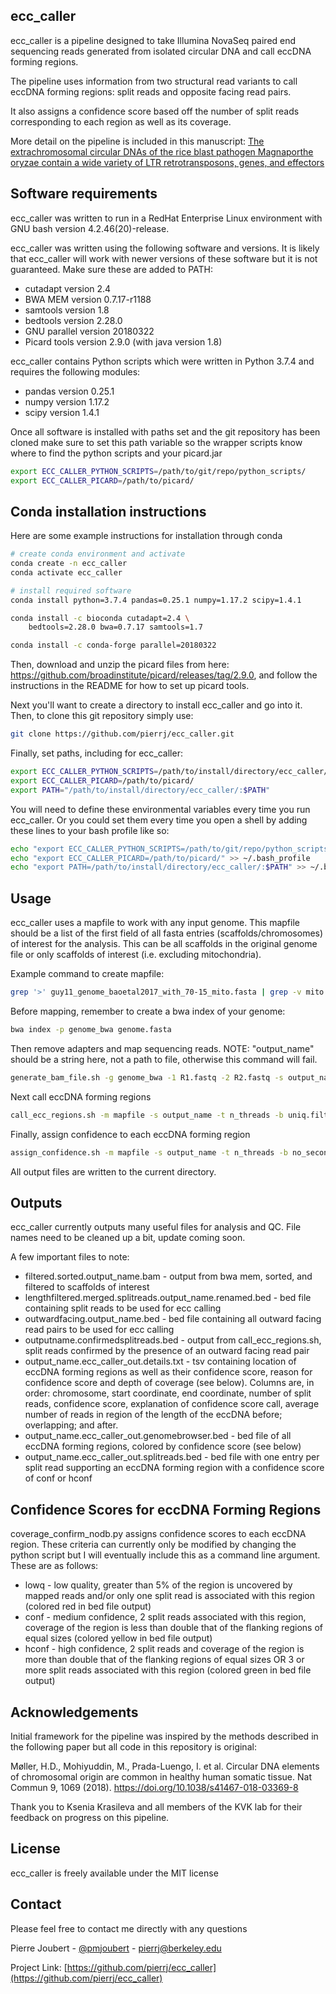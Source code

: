 <!-- ecc_caller -->
## ecc_caller

ecc_caller is a pipeline designed to take Illumina NovaSeq paired end sequencing reads generated from isolated circular DNA and call eccDNA forming regions.

The pipeline uses information from two structural read variants to call eccDNA forming regions: split reads and opposite facing read pairs.

It also assigns a confidence score based off the number of split reads corresponding to each region as well as its coverage.

More detail on the pipeline is included in this manuscript:
[The extrachromosomal circular DNAs of the rice blast pathogen Magnaporthe oryzae contain a wide variety of LTR retrotransposons, genes, and effectors](https://bmcbiol.biomedcentral.com/articles/10.1186/s12915-022-01457-2)

## Software requirements

ecc_caller was written to run in a RedHat Enterprise Linux environment with GNU bash version 4.2.46(20)-release.

ecc_caller was written using the following software and versions. It is likely that ecc_caller will work with newer versions of these software but it is not guaranteed. Make sure these are added to PATH:
* cutadapt version 2.4
* BWA MEM version 0.7.17-r1188 
* samtools version 1.8
* bedtools version 2.28.0
* GNU parallel version 20180322
* Picard tools version 2.9.0 (with java version 1.8)

ecc_caller contains Python scripts which were written in Python 3.7.4 and requires the following modules:
* pandas version 0.25.1
* numpy version 1.17.2
* scipy version 1.4.1

Once all software is installed with paths set and the git repository has been cloned make sure to set this path variable so the wrapper scripts know where to find the python scripts and your picard.jar
   ```sh
   export ECC_CALLER_PYTHON_SCRIPTS=/path/to/git/repo/python_scripts/
   export ECC_CALLER_PICARD=/path/to/picard/
   ```

## Conda installation instructions

Here are some example instructions for installation through conda

   ```sh
   # create conda environment and activate
   conda create -n ecc_caller
   conda activate ecc_caller

   # install required software
   conda install python=3.7.4 pandas=0.25.1 numpy=1.17.2 scipy=1.4.1

   conda install -c bioconda cutadapt=2.4 \
       bedtools=2.28.0 bwa=0.7.17 samtools=1.7

   conda install -c conda-forge parallel=20180322
   ```
 Then, download and unzip the picard files from here: https://github.com/broadinstitute/picard/releases/tag/2.9.0, and follow the instructions in the README for how to set up picard tools.
 
 Next you'll want to create a directory to install ecc_caller and go into it. Then, to clone this git repository simply use:
 
   ```sh
   git clone https://github.com/pierrj/ecc_caller.git
   ```
 
 Finally, set paths, including for ecc_caller:
 
   ```sh
   export ECC_CALLER_PYTHON_SCRIPTS=/path/to/install/directory/ecc_caller/python_scripts/
   export ECC_CALLER_PICARD=/path/to/picard/
   export PATH="/path/to/install/directory/ecc_caller/:$PATH"
   ```
You will need to define these environmental variables every time you run ecc_caller. Or you could set them every time you open a shell by adding these lines to your bash profile like so:

   ```sh
   echo "export ECC_CALLER_PYTHON_SCRIPTS=/path/to/git/repo/python_scripts/" >> ~/.bash_profile
   echo "export ECC_CALLER_PICARD=/path/to/picard/" >> ~/.bash_profile
   echo "export PATH=/path/to/install/directory/ecc_caller/:$PATH" >> ~/.bash_profile
   ```

<!-- USAGE EXAMPLES -->
## Usage

ecc_caller uses a mapfile to work with any input genome. This mapfile should be a list of the first field of all fasta entries (scaffolds/chromosomes) of interest for the analysis. This can be all scaffolds in the original genome file or only scaffolds of interest (i.e. excluding mitochondria).

Example command to create mapfile:
   ```sh
   grep '>' guy11_genome_baoetal2017_with_70-15_mito.fasta | grep -v mito | awk '{print substr($1,2)}' > mapfile
   ```

Before mapping, remember to create a bwa index of your genome:
   ```sh
   bwa index -p genome_bwa genome.fasta 
   ```

Then remove adapters and map sequencing reads. NOTE: "output_name" should be a string here, not a path to file, otherwise this command will fail.
   ```sh
   generate_bam_file.sh -g genome_bwa -1 R1.fastq -2 R2.fastq -s output_name -t n_threads -m mapfile
   ```
   
Next call eccDNA forming regions
   ```sh
   call_ecc_regions.sh -m mapfile -s output_name -t n_threads -b uniq.filtered.sorted.output_name.bam -q multimapped.filtered.name_sorted.output_name.bam
   ```
   
Finally, assign confidence to each eccDNA forming region
   ```sh
   assign_confidence.sh -m mapfile -s output_name -t n_threads -b no_secondary.filtered.sorted.output_name.bam -r output_name.confirmedsplitreads.bed
   ```
   
All output files are written to the current directory.

## Outputs

ecc_caller currently outputs many useful files for analysis and QC. File names need to be cleaned up a bit, update coming soon.

A few important files to note:
* filtered.sorted.output_name.bam - output from bwa mem, sorted, and filtered to scaffolds of interest
* lengthfiltered.merged.splitreads.output_name.renamed.bed - bed file containing split reads to be used for ecc calling
* outwardfacing.output_name.bed - bed file containing all outward facing read pairs to be used for ecc calling
* outputname.confirmedsplitreads.bed - output from call_ecc_regions.sh, split reads confirmed by the presence of an outward facing read pair
* output_name.ecc_caller_out.details.txt - tsv containing location of eccDNA forming regions as well as their confidence score, reason for confidence score and depth of coverage (see below). Columns are, in order: chromosome, start coordinate, end coordinate, number of split reads, confidence score, explanation of confidence score call, average number of reads in region of the length of the eccDNA before; overlapping; and after.
* output_name.ecc_caller_out.genomebrowser.bed - bed file of all eccDNA forming regions, colored by confidence score (see below)
* output_name.ecc_caller_out.splitreads.bed - bed file with one entry per split read supporting an eccDNA forming region with a confidence score of conf or hconf

## Confidence Scores for eccDNA Forming Regions

coverage_confirm_nodb.py assigns confidence scores to each eccDNA region. These criteria can currently only be modified by changing the python script but I will eventually include this as a command line argument. These are as follows:
* lowq - low quality, greater than 5% of the region is uncovered by mapped reads and/or only one split read is associated with this region (colored red in bed file output)
* conf - medium confidence, 2 split reads associated with this region, coverage of the region is less than double that of the flanking regions of equal sizes (colored yellow in bed file output)
* hconf - high confidence, 2 split reads and coverage of the region is more than double that of the flanking regions of equal sizes OR 3 or more split reads associated with this region (colored green in bed file output)

## Acknowledgements

Initial framework for the pipeline was inspired by the methods described in the following paper but all code in this repository is original:

Møller, H.D., Mohiyuddin, M., Prada-Luengo, I. et al. Circular DNA elements of chromosomal origin are common in healthy human somatic tissue. Nat Commun 9, 1069 (2018). https://doi.org/10.1038/s41467-018-03369-8

Thank you to Ksenia Krasileva and all members of the KVK lab for their feedback on progress on this pipeline.

<!-- LICENSE -->
## License

ecc_caller is freely available under the MIT license

<!-- CONTACT -->
## Contact

Please feel free to contact me directly with any questions

Pierre Joubert - [@pmjoubert](https://twitter.com/pmjoubert) - pierrj@berkeley.edu

Project Link: [https://github.com/pierrj/ecc_caller](https://github.com/pierrj/ecc_caller)
